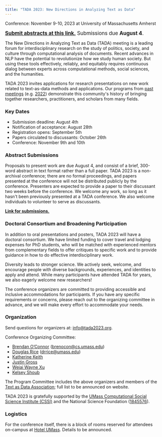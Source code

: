 ```yaml
---
title: "TADA 2023: New Directions in Analyzing Text as Data"
---
```


Conference: November 9-10, 2023 at University of Massachusetts Amherst

<span style="font-size: 120%;">**[Submit abstracts at this link.](https://docs.google.com/forms/d/e/1FAIpQLSfpsWgM44dfn3HRrQVq3uGXstBvRN6rbuO8gJLchMVYApcaww/viewform?usp=sf_link)** Submissions due **August 4**.</span>

The New Directions in Analyzing Text as Data (TADA) meeting is a leading forum for interdisciplinary research on the study of politics, society, and culture through computational analysis of documents. Recent advances in NLP have the potential to revolutionize how we study human society. But using these tools effectively, reliably, and equitably requires continuous dialog between experts across computational methods, social sciences, and the humanities. 

TADA 2023 invites applications for research presentations on new work related to text-as-data methods and applications. Our programs from [past meetings](https://textasdata.github.io/events/) (e.g. [2022](https://tada2022.org/)) demonstrate this community's history of bringing together researchers, practitioners, and scholars from many fields.

### Key Dates

- Submission deadline: August 4th
- Notification of acceptance: August 28th
- Registration opens: September 5th
- Papers circulated to discussants: October 26th
- Conference: November 9th and 10th

### Abstract Submissions

Proposals to present work are due August 4, and consist of a brief, 300-word abstract in text format rather than a full paper.  TADA 2023 is a non-archival conference; there are no formal proceedings, and papers presented at the conference will not be distributed publicly by the conference. Presenters are expected to provide a paper to their discussant two weeks before the conference. We welcome any work, so long as it hasn't been previously presented at a TADA conference. We also welcome individuals to volunteer to serve as discussants.

**[Link for submissions.](https://docs.google.com/forms/d/e/1FAIpQLSfpsWgM44dfn3HRrQVq3uGXstBvRN6rbuO8gJLchMVYApcaww/viewform?usp=sf_link)**

### Doctoral Consortium and Broadening Participation

In addition to oral presentations and posters, TADA 2023 will have a doctoral consortium. We have limited funding to cover travel and lodging expenses for PhD students, who will be matched with experienced mentors from complementary fields to offer critiques to specific work and to provide guidance in how to do effective interdisciplinary work.

Diversity leads to stronger science. We actively seek, welcome, and encourage people with diverse backgrounds, experiences, and identities to apply and attend. While many participants have attended TADA for years, we also eagerly welcome new researchers!

The conference organizers are committed to providing accessible and inclusive accommodations for participants. If you have any specific requirements or concerns, please reach out to the organizing committee in advance, and we will make every effort to accommodate your needs.

### Organization

Send questions for organizers at: <a href="mailto:info@tada2023.org">info@tada2023.org</a>.

Conference Organizing Committee:

 - [Brendan O’Connor](http://brenocon.com/) (brenocon@cs.umass.edu)
 - [Douglas Rice](http://douglas-rice.net/) (drrice@umass.edu)
 - [Katherine Keith](https://kakeith.github.io/)
 - [Justin Gross](http://justinhgross.com/)
 - [Weiai Wayne Xu](https://curiositybits.cc/)
 - [Kelsey Shoub](https://www.kelseyshoub.com/)

The Program Committee includes the above organizers and members of the [Text as Data Association](https://textasdata.github.io/); full list to be announced on website.

TADA 2023 is gratefully supported by the [UMass Computational Social Science Institute (CSSI)](https://www.cssi.umass.edu/) and the National Science Foundation ([1845576](https://www.nsf.gov/awardsearch/showAward?AWD_ID=1845576)).

### Logistics

For the conference itself, there is a block of rooms reserved for attendees on-campus at [Hotel UMass](https://hotelumass.com/). Details to be announced.




